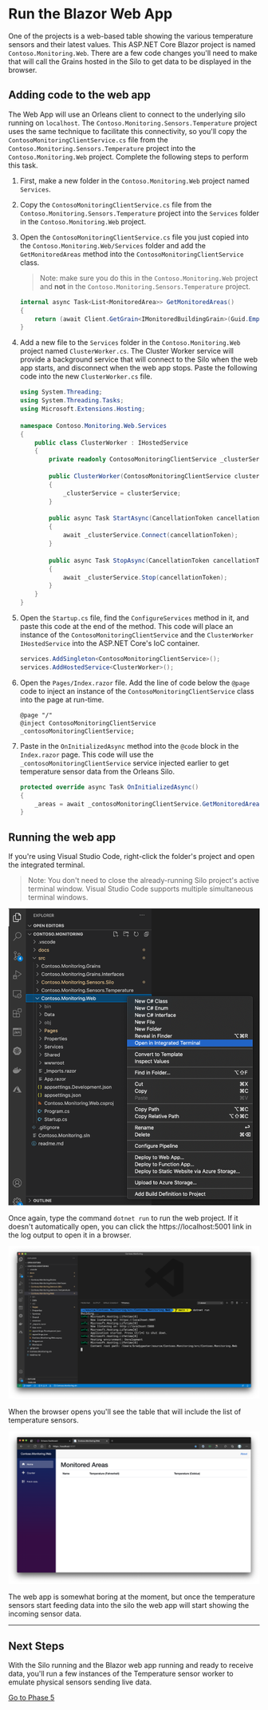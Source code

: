 # Run the Blazor Web App

One of the projects is a web-based table showing the various temperature sensors and their latest values. This ASP.NET Core Blazor project is named `Contoso.Monitoring.Web`. There are a few code changes you'll need to make that will call the Grains hosted in the Silo to get data to be displayed in the browser. 

## Adding code to the web app

The Web App will use an Orleans client to connect to the underlying silo running on `localhost`. The `Contoso.Monitoring.Sensors.Temperature` project uses the same technique to facilitate this connectivity, so you'll copy the `ContosoMonitoringClientService.cs` file from the `Contoso.Monitoring.Sensors.Temperature` project into the `Contoso.Monitoring.Web` project. Complete the following steps to perform this task.

1. First, make a new folder in the `Contoso.Monitoring.Web` project named `Services`.
1. Copy the `ContosoMonitoringClientService.cs` file from the `Contoso.Monitoring.Sensors.Temperature` project into the `Services` folder in the `Contoso.Monitoring.Web` project.
1. Open the `ContosoMonitoringClientService.cs` file you just copied into the `Contoso.Monitoring.Web/Services` folder and add the `GetMonitoredAreas` method into the `ContosoMonitoringClientService` class.

    > Note: make sure you do this in the `Contoso.Monitoring.Web` project and **not** in the `Contoso.Monitoring.Sensors.Temperature` project.

    ```csharp
    internal async Task<List<MonitoredArea>> GetMonitoredAreas()
    {
        return (await Client.GetGrain<IMonitoredBuildingGrain>(Guid.Empty).GetMonitoredAreas());
    }
    ```

1. Add a new file to the `Services` folder in the `Contoso.Monitoring.Web` project named `ClusterWorker.cs`. The Cluster Worker service will provide a background service that will connect to the Silo when the web app starts, and disconnect when the web app stops. Paste the following code into the new `ClusterWorker.cs` file.

    ```csharp
    using System.Threading;
    using System.Threading.Tasks;
    using Microsoft.Extensions.Hosting;

    namespace Contoso.Monitoring.Web.Services
    {
        public class ClusterWorker : IHostedService
        {
            private readonly ContosoMonitoringClientService _clusterService;

            public ClusterWorker(ContosoMonitoringClientService clusterService)
            {
                _clusterService = clusterService;
            }

            public async Task StartAsync(CancellationToken cancellationToken)
            {
                await _clusterService.Connect(cancellationToken);
            }

            public async Task StopAsync(CancellationToken cancellationToken)
            {
                await _clusterService.Stop(cancellationToken);
            }
        }
    }
    ```

1. Open the `Startup.cs` file, find the `ConfigureServices` method in it, and paste this code at the end of the method. This code will place an instance of the `ContosoMonitoringClientService` and the `ClusterWorker` `IHostedService` into the ASP.NET Core's IoC container. 

    ```csharp
    services.AddSingleton<ContosoMonitoringClientService>();
    services.AddHostedService<ClusterWorker>();
    ```

1. Open the `Pages/Index.razor` file. Add the line of code below the `@page` code to inject an instance of the `ContosoMonitoringClientService` class into the page at run-time.

    ```
    @page "/"
    @inject ContosoMonitoringClientService _contosoMonitoringClientService;
    ```

1. Paste in the `OnInitializedAsync` method into the `@code` block in the `Index.razor` page. This code will use the `_contosoMonitoringClientService` service injected earlier to get temperature sensor data from the Orleans Silo.

    ```csharp
    protected override async Task OnInitializedAsync()
    {
        _areas = await _contosoMonitoringClientService.GetMonitoredAreas();
    }
    ```

## Running the web app 

If you're using Visual Studio Code, right-click the folder's project and open the integrated terminal. 

> Note: You don't need to close the already-running Silo project's active terminal window. Visual Studio Code supports multiple simultaneous terminal windows. 

![Open the web project in the integrated terminal.](media/04-open-terminal-web.png)

Once again, type the command `dotnet run` to run the web project. If it doesn't automatically open, you can click the https://localhost:5001 link in the log output to open it in a browser. 

![The web project running from the terminal window.](media/05-web-running.png)

When the browser opens you'll see the table that will include the list of temperature sensors.

![The temperature page open in a browser.](media/06-browser-empty.png)

The web app is somewhat boring at the moment, but once the temperature sensors start feeding data into the silo the web app will start showing the incoming sensor data.

---

## Next Steps

With the Silo running and the Blazor web app running and ready to receive data, you'll run a few instances of the Temperature sensor worker to emulate physical sensors sending live data.

[Go to Phase 5](05-temperature-worker-service.md)